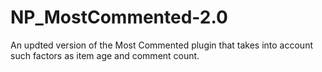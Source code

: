 # NP_MostCommented-2.0
An updted version of the Most Commented plugin that takes into account such factors as item age and comment count.
